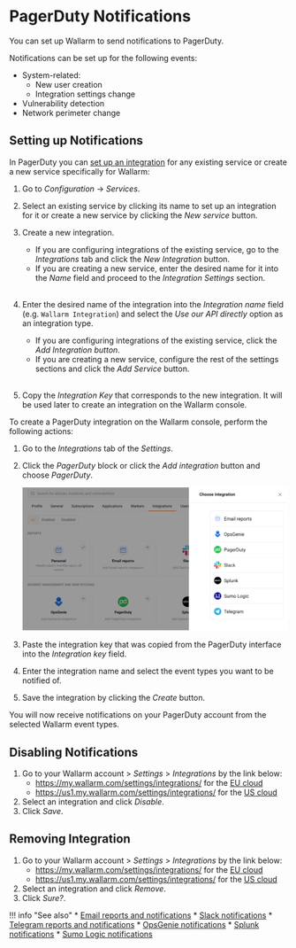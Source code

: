 [link-pagerduty-docs]: https://support.pagerduty.com/docs/services-and-integrations

#   PagerDuty Notifications

You can set up Wallarm to send notifications to PagerDuty.

Notifications can be set up for the following events:

*   System-related:
    *   New user creation
    *   Integration settings change
*   Vulnerability detection
*   Network perimeter change

##  Setting up Notifications

In PagerDuty you can [set up an integration][link-pagerduty-docs] for any existing service or create a new service specifically for Wallarm:

1. Go to *Configuration* → *Services*.

2. Select an existing service by clicking its name to set up an integration for it or create a new service by clicking the *New service* button.

3. Create a new integration.

    *   If you are configuring integrations of the existing service, go to the *Integrations* tab and click the *New Integration* button.
    *   If you are creating a new service, enter the desired name for it into the *Name* field and proceed to the *Integration Settings* section.
    <br><br>
    
4. Enter the desired name of the integration into the *Integration name* field (e.g. `Wallarm Integration`) and select the *Use our API directly* option as an integration type.

    *   If you are configuring integrations of the existing service, click the *Add Integration button*.
    *   If you are creating a new service, configure the rest of the settings sections and click the *Add Service* button.
    <br><br>
    
5. Copy the *Integration Key* that corresponds to the new integration. It will be used later to create an integration on the Wallarm console.

To create a PagerDuty integration on the Wallarm console, perform the following actions:

1. Go to the *Integrations* tab of the *Settings*.

2. Click the *PagerDuty* block or click the *Add integration* button and choose *PagerDuty*.

    ![Adding integration via the button](../../../../../images/en/user-guides/cloud-ui/settings/add-integration-button.png)

3. Paste the integration key that was copied from the PagerDuty interface into the *Integration key* field.

4. Enter the integration name and select the event types you want to be notified of.

5. Save the integration by clicking the *Create* button.

You will now receive notifications on your PagerDuty account from the selected Wallarm event types.

## Disabling Notifications

1. Go to your Wallarm account > *Settings* > *Integrations* by the link below:
   * https://my.wallarm.com/settings/integrations/ for the [EU cloud](../../../../quickstart-en/qs-intro-en.md#eu-cloud)
   * https://us1.my.wallarm.com/settings/integrations/ for the [US cloud](../../../../quickstart-en/qs-intro-en.md#us-cloud)
2. Select an integration and click *Disable*.
3. Click *Save*.

## Removing Integration

1. Go to your Wallarm account > *Settings* > *Integrations* by the link below:
   * https://my.wallarm.com/settings/integrations/ for the [EU cloud](../../../../quickstart-en/qs-intro-en.md#eu-cloud)
   * https://us1.my.wallarm.com/settings/integrations/ for the [US cloud](../../../../quickstart-en/qs-intro-en.md#us-cloud)
2. Select an integration and click *Remove*.
3. Click *Sure?*.

!!! info "See also"
    * [Email reports and notifications](email.md)
    * [Slack notifications](slack.md)
    * [Telegram reports and notifications](telegram.md)
    * [OpsGenie notifications](opsgenie.md)
    * [Splunk notifications](splunk.md)
    * [Sumo Logic notifications](sumologic.md)